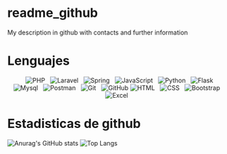 # readme_github
My description in github with contacts and further information


# Lenguajes



<p align="center">
  <img src="" alt="" />&nbsp;&nbsp;
  <img src="https://img.shields.io/badge/PHP-777BB4?style=for-the-badge&logo=php&logoColor=white" alt="PHP" />&nbsp;&nbsp;
  <img src="https://img.shields.io/badge/Laravel-FF2D20.svg?style=for-the-badge&logo=Laravel&logoColor=white" alt="Laravel" />&nbsp;&nbsp;
  <img src="https://img.shields.io/badge/Spring-6DB33F.svg?style=for-the-badge&logo=Spring&logoColor=white" alt="Spring" />&nbsp;&nbsp;
  <img src="https://img.shields.io/badge/JavaScript-323330?style=for-the-badge&logo=javascript&logoColor=F7DF1E" alt="JavaScript" />&nbsp;&nbsp;
  <img src="https://img.shields.io/badge/Python-3776AB.svg?style=for-the-badge&logo=Python&logoColor=white" alt="Python" />&nbsp;&nbsp;
  <img src="https://img.shields.io/badge/Flask-000000.svg?style=for-the-badge&logo=Flask&logoColor=white" alt="Flask" />&nbsp;&nbsp;
  <img src="https://img.shields.io/badge/MySQL-4479A1.svg?style=for-the-badge&logo=MySQL&logoColor=white" alt="Mysql" />&nbsp;&nbsp;
  <img src="https://img.shields.io/badge/Postman-FF6C37.svg?style=for-the-badge&logo=Postman&logoColor=white" alt="Postman" />&nbsp;&nbsp;
  <img src="https://img.shields.io/badge/Git-F05032?style=for-the-badge&logo=git&logoColor=white" alt="Git" />&nbsp;&nbsp;
  <img src="https://img.shields.io/badge/github%20-%23000.svg?&style=for-the-badge&logo=github&logoColor=white" alt="GitHub" />
  <img src="https://img.shields.io/badge/HTML5-E34F26?style=for-the-badge&logo=html5&logoColor=white" alt="HTML" />&nbsp;&nbsp;
  <img src="https://img.shields.io/badge/CSS3-1572B6?style=for-the-badge&logo=css3&logoColor=white" alt="CSS" />&nbsp;&nbsp;
  <img src="https://img.shields.io/badge/Bootstrap-7952B3.svg?style=for-the-badge&logo=Bootstrap&logoColor=white" alt="Bootstrap" />&nbsp;&nbsp;
  <img src="https://img.shields.io/badge/Microsoft%20Excel-217346.svg?style=for-the-badge&logo=Microsoft-Excel&logoColor=white" alt="Excel" />&nbsp;&nbsp;
</p>


# Estadisticas de github

<p align="center">
  
  ![Anurag's GitHub stats](https://github-readme-stats.vercel.app/api?username=AngelPrz008a&show_icons=true&theme=chartreuse-dark&hide=contribs)
  ![Top Langs](https://github-readme-stats.vercel.app/api/top-langs/?username=AngelPrz008a&theme=chartreuse-dark&layout=compact)
  
</p>
